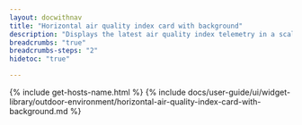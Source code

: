 ```yaml
---
layout: docwithnav
title: "Horizontal air quality index card with background"
description: "Displays the latest air quality index telemetry in a scalable horizontal layout with the background image."
breadcrumbs: "true"
breadcrumbs-steps: "2"
hidetoc: "true"

---
```

{% include get-hosts-name.html %}
{% include docs/user-guide/ui/widget-library/outdoor-environment/horizontal-air-quality-index-card-with-background.md %}
